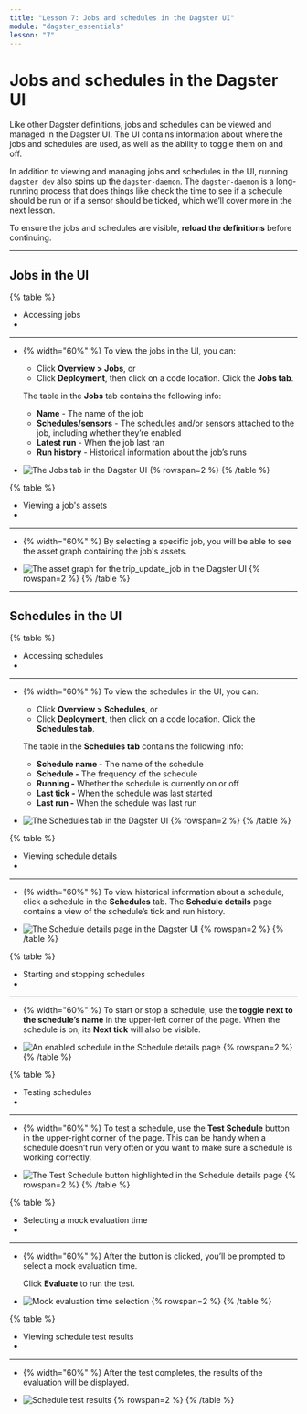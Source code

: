 ```yaml
---
title: "Lesson 7: Jobs and schedules in the Dagster UI"
module: "dagster_essentials"
lesson: "7"
---
```


# Jobs and schedules in the Dagster UI

Like other Dagster definitions, jobs and schedules can be viewed and managed in the Dagster UI. The UI contains information about where the jobs and schedules are used, as well as the ability to toggle them on and off.

In addition to viewing and managing jobs and schedules in the UI, running `dagster dev` also spins up the `dagster-daemon`. The `dagster-daemon` is a long-running process that does things like check the time to see if a schedule should be run or if a sensor should be ticked, which we’ll cover more in the next lesson.

To ensure the jobs and schedules are visible, **reload the definitions** before continuing.

---

## Jobs in the UI

{% table %}
* Accessing jobs 
*
---
* {% width="60%" %}
  To view the jobs in the UI, you can:

  - Click **Overview > Jobs**, or
  - Click **Deployment**, then click on a code location. Click the **Jobs tab**.

  The table in the **Jobs** tab contains the following info:

  - **Name** - The name of the job
  - **Schedules/sensors** - The schedules and/or sensors attached to the job, including whether they’re enabled
  - **Latest run** - When the job last ran
  - **Run history** - Historical information about the job’s runs

* ![The Jobs tab in the Dagster UI](/images/dagster-essentials/lesson-7/ui-jobs-tab.png) {% rowspan=2 %}
{% /table %}

{% table %}
* Viewing a job's assets 
*
---
* {% width="60%" %}
   By selecting a specific job, you will be able to see the asset graph containing the job's assets. 

* ![The asset graph for the trip_update_job in the Dagster UI](/images/dagster-essentials/lesson-7/ui-trip-update-job-asset-graph.png) {% rowspan=2 %}
{% /table %}

---

## Schedules in the UI

{% table %}
* Accessing schedules 
*
---
* {% width="60%" %}
    To view the schedules in the UI, you can:

    - Click **Overview > Schedules**, or
    - Click **Deployment**, then click on a code location. Click the **Schedules tab**.

    The table in the **Schedules tab** contains the following info:

    - **Schedule name -** The name of the schedule
    - **Schedule -** The frequency of the schedule
    - **Running -** Whether the schedule is currently on or off
    - **Last tick -** When the schedule was last started
    - **Last run -** When the schedule was last run

* ![The Schedules tab in the Dagster UI](/images/dagster-essentials/lesson-7/ui-schedules-tab.png) {% rowspan=2 %}
{% /table %}

{% table %}
* Viewing schedule details 
*
---
* {% width="60%" %}
    To view historical information about a schedule, click a schedule in the **Schedules** tab. The **Schedule details** page contains a view of the schedule’s tick and run history.

* ![The Schedule details page in the Dagster UI](/images/dagster-essentials/lesson-7/ui-schedule-details.png) {% rowspan=2 %}
{% /table %}

{% table %}
* Starting and stopping schedules 
*
---
* {% width="60%" %}
    To start or stop a schedule, use the **toggle next to the schedule’s name** in the upper-left corner of the page. When the schedule is on, its **Next tick** will also be visible.

* ![An enabled schedule in the Schedule details page](/images/dagster-essentials/lesson-7/ui-enabled-schedule.png) {% rowspan=2 %}
{% /table %}

{% table %}
* Testing schedules 
*
---
* {% width="60%" %}
    To test a schedule, use the **Test Schedule** button in the upper-right corner of the page. This can be handy when a schedule doesn’t run very often or you want to make sure a schedule is working correctly.

* ![The Test Schedule button highlighted in the Schedule details page](/images/dagster-essentials/lesson-7/ui-test-schedule.png) {% rowspan=2 %}
{% /table %}

{% table %}
* Selecting a mock evaluation time 
*
---
* {% width="60%" %}
    After the button is clicked, you’ll be prompted to select a mock evaluation time.

    Click **Evaluate** to run the test.

* ![Mock evaluation time selection](/images/dagster-essentials/lesson-7/ui-mock-evaluation-time.png) {% rowspan=2 %}
{% /table %}

{% table %}
* Viewing schedule test results 
*
---
* {% width="60%" %}
    After the test completes, the results of the evaluation will be displayed.

* ![Schedule test results](/images/dagster-essentials/lesson-7/ui-schedule-test-results.png) {% rowspan=2 %}
{% /table %}